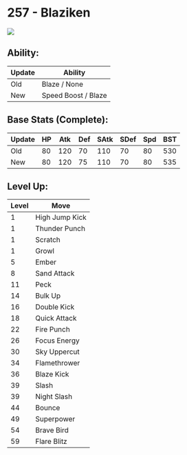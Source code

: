 # 257 - Blaziken
![][257]

## Ability:

Update | Ability
---    | ---
Old    | Blaze / None
New    | Speed Boost / Blaze

## Base Stats (Complete):

Update | HP | Atk | Def | SAtk | SDef | Spd | BST
---    | ---| --- | --- | ---  | ---  | --- | ---
Old    | 80 |  120 |  70 |  110  |  70  |  80  |  530
New    | 80 |  120 |  75 |  110  |  70  |  80  |  535

## Level Up:

Level | Move
---   | ---
  1   | High Jump Kick
  1   | Thunder Punch
  1   | Scratch
  1   | Growl
  5   | Ember
  8   | Sand Attack
 11   | Peck
 14   | Bulk Up
 16   | Double Kick
 18   | Quick Attack
 22   | Fire Punch
 26   | Focus Energy
 30   | Sky Uppercut
 34   | Flamethrower
 36   | Blaze Kick
 39   | Slash
 39   | Night Slash
 44   | Bounce
 49   | Superpower
 54   | Brave Bird
 59   | Flare Blitz



[257]: /img/pokemon/257.png
